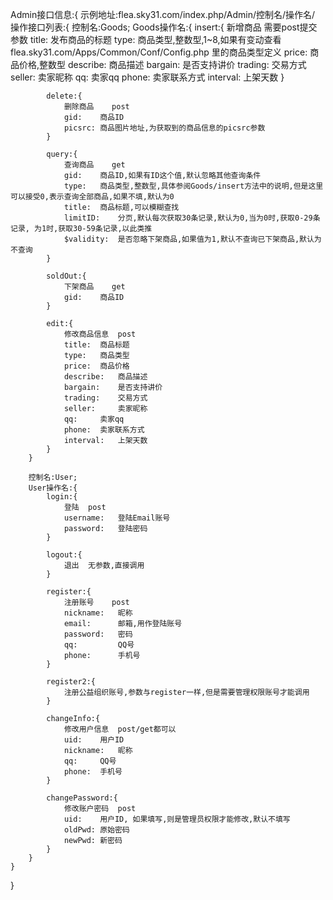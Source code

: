 Admin接口信息:{
	示例地址:flea.sky31.com/index.php/Admin/控制名/操作名/
	操作接口列表:{
		控制名:Goods;
		Goods操作名:{
			insert:{
				新增商品	需要post提交参数
				title:	发布商品的标题
				type:	商品类型,整数型,1~8,如果有变动查看 flea.sky31.com/Apps/Common/Conf/Config.php 里的商品类型定义
				price:	商品价格,整数型
				describe:	商品描述
				bargain:	是否支持讲价
				trading:	交易方式
				seller:		卖家昵称
				qq:		卖家qq
				phone:	卖家联系方式
				interval:	上架天数
			}

			delete:{
				删除商品	post
				gid:	商品ID
				picsrc:	商品图片地址,为获取到的商品信息的picsrc参数
			}

			query:{
				查询商品	get
				gid:	商品ID,如果有ID这个值,默认忽略其他查询条件
				type:	商品类型,整数型,具体参阅Goods/insert方法中的说明,但是这里可以接受0,表示查询全部商品,如果不填,默认为0
				title:	商品标题,可以模糊查找
				limitID:	分页,默认每次获取30条记录,默认为0,当为0时,获取0-29条记录, 为1时,获取30-59条记录,以此类推
				$validity: 	是否忽略下架商品,如果值为1,默认不查询已下架商品,默认为不查询
			}

			soldOut:{
				下架商品	get
				gid:	商品ID
			}

			edit:{
				修改商品信息	post
				title:	商品标题
				type:	商品类型
				price:	商品价格
				describe:	商品描述
				bargain:	是否支持讲价
				trading:	交易方式
				seller:		卖家昵称
				qq:		卖家qq
				phone:	卖家联系方式
				interval:	上架天数
			}
		}

		控制名:User;
		User操作名:{
			login:{
				登陆	post
				username:	登陆Email账号
				password:	登陆密码
			}

			logout:{
				退出	无参数,直接调用
			}

			register:{
				注册账号	post
				nickname:	昵称
				email:		邮箱,用作登陆账号
				password:	密码
				qq:			QQ号
				phone:		手机号
			}

			register2:{
				注册公益组织账号,参数与register一样,但是需要管理权限账号才能调用
			}

			changeInfo:{
				修改用户信息	post/get都可以
				uid:	用户ID
				nickname:	昵称
				qq:		QQ号
				phone:	手机号
			}

			changePassword:{
				修改账户密码	post
				uid:	用户ID, 如果填写,则是管理员权限才能修改,默认不填写
				oldPwd:	原始密码
				newPwd:	新密码
			}
		}
	}
}